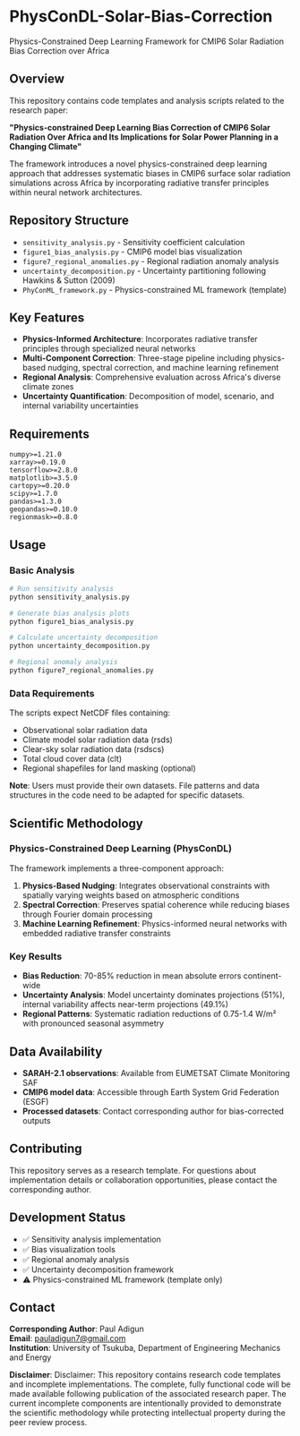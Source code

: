 # PhysConDL-Solar-Bias-Correction

Physics-Constrained Deep Learning Framework for CMIP6 Solar Radiation Bias Correction over Africa

## Overview

This repository contains code templates and analysis scripts related to the research paper:

**"Physics-constrained Deep Learning Bias Correction of CMIP6 Solar Radiation Over Africa and Its Implications for Solar Power Planning in a Changing Climate"**

The framework introduces a novel physics-constrained deep learning approach that addresses systematic biases in CMIP6 surface solar radiation simulations across Africa by incorporating radiative transfer principles within neural network architectures.

## Repository Structure

- `sensitivity_analysis.py` - Sensitivity coefficient calculation
- `figure1_bias_analysis.py` - CMIP6 model bias visualization  
- `figure7_regional_anomalies.py` - Regional radiation anomaly analysis
- `uncertainty_decomposition.py` - Uncertainty partitioning following Hawkins & Sutton (2009)
- `PhyConML_framework.py` - Physics-constrained ML framework (template)


## Key Features

- **Physics-Informed Architecture**: Incorporates radiative transfer principles through specialized neural networks
- **Multi-Component Correction**: Three-stage pipeline including physics-based nudging, spectral correction, and machine learning refinement
- **Regional Analysis**: Comprehensive evaluation across Africa's diverse climate zones
- **Uncertainty Quantification**: Decomposition of model, scenario, and internal variability uncertainties


## Requirements

```
numpy>=1.21.0
xarray>=0.19.0
tensorflow>=2.8.0
matplotlib>=3.5.0
cartopy>=0.20.0
scipy>=1.7.0
pandas>=1.3.0
geopandas>=0.10.0
regionmask>=0.8.0
```

## Usage

### Basic Analysis

```python
# Run sensitivity analysis
python sensitivity_analysis.py

# Generate bias analysis plots
python figure1_bias_analysis.py

# Calculate uncertainty decomposition
python uncertainty_decomposition.py

# Regional anomaly analysis
python figure7_regional_anomalies.py
```

### Data Requirements

The scripts expect NetCDF files containing:
- Observational solar radiation data
- Climate model solar radiation data (rsds) 
- Clear-sky solar radiation data (rsdscs)
- Total cloud cover data (clt)
- Regional shapefiles for land masking (optional)

**Note**: Users must provide their own datasets. File patterns and data structures in the code need to be adapted for specific datasets.

## Scientific Methodology

### Physics-Constrained Deep Learning (PhysConDL)

The framework implements a three-component approach:

1. **Physics-Based Nudging**: Integrates observational constraints with spatially varying weights based on atmospheric conditions
2. **Spectral Correction**: Preserves spatial coherence while reducing biases through Fourier domain processing
3. **Machine Learning Refinement**: Physics-informed neural networks with embedded radiative transfer constraints

### Key Results

- **Bias Reduction**: 70-85% reduction in mean absolute errors continent-wide
- **Uncertainty Analysis**: Model uncertainty dominates projections (51%), internal variability affects near-term projections (49.1%)
- **Regional Patterns**: Systematic radiation reductions of 0.75-1.4 W/m² with pronounced seasonal asymmetry

## Data Availability

- **SARAH-2.1 observations**: Available from EUMETSAT Climate Monitoring SAF
- **CMIP6 model data**: Accessible through Earth System Grid Federation (ESGF)
- **Processed datasets**: Contact corresponding author for bias-corrected outputs

## Contributing

This repository serves as a research template. For questions about implementation details or collaboration opportunities, please contact the corresponding author.

## Development Status

- ✅ Sensitivity analysis implementation
- ✅ Bias visualization tools
- ✅ Regional anomaly analysis
- ✅ Uncertainty decomposition framework
- ⚠️ Physics-constrained ML framework (template only)


## Contact

**Corresponding Author**: Paul Adigun  
**Email**: pauladigun7@gmail.com  
**Institution**: University of Tsukuba, Department of Engineering Mechanics and Energy

**Disclaimer**: Disclaimer: This repository contains research code templates and incomplete implementations. The complete, fully functional code will be made available following publication of the associated research paper. The current incomplete components are intentionally provided to demonstrate the scientific methodology while protecting intellectual property during the peer review process.
